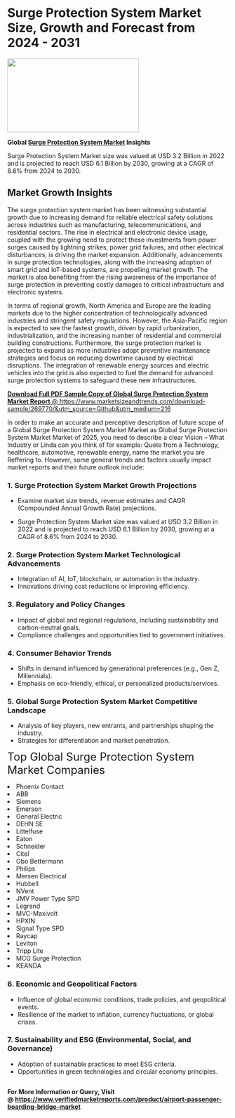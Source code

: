 <H1>Surge Protection System Market Size, Growth and Forecast from 2024 - 2031</H1><img class="aligncenter size-medium wp-image-584254" src="https://thirdeyenews.in/wp-content/uploads/2024/09/Global-Market-Research-300x168.jpeg" alt="" width="300" height="168" /><p><strong>Global&nbsp;<a href="https://www.marketsizeandtrends.com/download-sample/269770/&amp;utm_source=Github&utm_medium=216">Surge Protection System Market</a> Insights</strong></p><p>Surge Protection System Market size was valued at USD 3.2 Billion in 2022 and is projected to reach USD 6.1 Billion by 2030, growing at a CAGR of 8.6% from 2024 to 2030.</p><p><h2>Market Growth Insights</h2> <p>The surge protection system market has been witnessing substantial growth due to increasing demand for reliable electrical safety solutions across industries such as manufacturing, telecommunications, and residential sectors. The rise in electrical and electronic device usage, coupled with the growing need to protect these investments from power surges caused by lightning strikes, power grid failures, and other electrical disturbances, is driving the market expansion. Additionally, advancements in surge protection technologies, along with the increasing adoption of smart grid and IoT-based systems, are propelling market growth. The market is also benefiting from the rising awareness of the importance of surge protection in preventing costly damages to critical infrastructure and electronic systems.</p> <p><a href="#"></a></p> <p>In terms of regional growth, North America and Europe are the leading markets due to the higher concentration of technologically advanced industries and stringent safety regulations. However, the Asia-Pacific region is expected to see the fastest growth, driven by rapid urbanization, industrialization, and the increasing number of residential and commercial building constructions. Furthermore, the surge protection market is projected to expand as more industries adopt preventive maintenance strategies and focus on reducing downtime caused by electrical disruptions. The integration of renewable energy sources and electric vehicles into the grid is also expected to fuel the demand for advanced surge protection systems to safeguard these new infrastructures.</p> <p><a href="#"></p><p><span class=""><strong>Download Full PDF Sample Copy of Global Surge Protection System Market Report</strong> @ <a href="https://www.marketsizeandtrends.com/download-sample/269770/&amp;utm_source=Github&utm_medium=216" target="_blank">https://www.marketsizeandtrends.com/download-sample/269770/&amp;utm_source=Github&utm_medium=216</a></span></p><p>In order to make an accurate and perceptive description of future scope of a Global&nbsp;Surge Protection System Market Market as Global&nbsp;Surge Protection System Market Market of 2025, you need to describe a clear Vision &ndash; What Industry or Linda can you think of for example: Quote from a Technology, healthcare, automotive, renewable energy, name the market you are Reffering to. However, some general trends and factors usually impact market reports and their future outlook include:</p><h3>1.&nbsp;<strong>Surge Protection System Market Growth Projections</strong></h3><ul><li>Examine market size trends, revenue estimates and CAGR (Compounded Annual Growth Rate) projections.</li><li><p>Surge Protection System Market size was valued at USD 3.2 Billion in 2022 and is projected to reach USD 6.1 Billion by 2030, growing at a CAGR of 8.6% from 2024 to 2030.</p></li></ul><h3>2.&nbsp;<strong>Surge Protection System Market Technological Advancements</strong></h3><ul><li>Integration of AI, IoT, blockchain, or automation in the industry.</li><li>Innovations driving cost reductions or improving efficiency.</li></ul><h3>3.&nbsp;<strong>Regulatory and Policy Changes</strong></h3><ul><li>Impact of global and regional regulations, including sustainability and carbon-neutral goals.</li><li>Compliance challenges and opportunities tied to government initiatives.</li></ul><h3>4.&nbsp;<strong>Consumer Behavior Trends</strong></h3><ul><li>Shifts in demand influenced by generational preferences (e.g., Gen Z, Millennials).</li><li>Emphasis on eco-friendly, ethical, or personalized products/services.</li></ul><h3>5.&nbsp;<strong>Global Surge Protection System Market Competitive Landscape</strong></h3><ul><li>Analysis of key players, new entrants, and partnerships shaping the industry.</li><li>Strategies for differentiation and market penetration.</li></ul><p data-pm-slice="1 1 []"><span style="color: inherit; font-family: inherit; font-size: 25px;">Top Global Surge Protection System Market Companies</span></p><div class="" data-test-id=""><p><li>Phoenix Contact</li><li> ABB</li><li> Siemens</li><li> Emerson</li><li> General Electric</li><li> DEHN SE</li><li> Littelfuse</li><li> Eaton</li><li> Schneider</li><li> Citel</li><li> Obo Bettermann</li><li> Philips</li><li> Mersen Electrical</li><li> Hubbell</li><li> NVent</li><li> JMV Power Type SPD</li><li> Legrand</li><li> MVC-Maxivolt</li><li> HPXIN</li><li> Signal Type SPD</li><li> Raycap</li><li> Leviton</li><li> Tripp Lite</li><li> MCG Surge Protection</li><li> KEANDA</li></p></div><h3>6.&nbsp;<strong>Economic and Geopolitical Factors</strong></h3><ul><li>Influence of global economic conditions, trade policies, and geopolitical events.</li><li>Resilience of the market to inflation, currency fluctuations, or global crises.</li></ul><h3>7.&nbsp;<strong>Sustainability and ESG (Environmental, Social, and Governance)</strong></h3><ul><li>Adoption of sustainable practices to meet ESG criteria.</li><li>Opportunities in green technologies and circular economy principles.</li></ul><h2><strong style="font-size: 14px;">For More Information or Query, Visit @&nbsp;</strong><a style="background-color: #ffffff; font-size: 14px;" href="https://www.marketsizeandtrends.com/report/surge-protection-system-market/" target="_blank">https://www.verifiedmarketreports.com/product/airport-passenger-boarding-bridge-market</a></h2>
